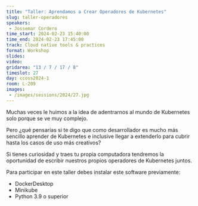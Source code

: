 ```yaml
---
title: "Taller: Aprendamos a Crear Operadores de Kubernetes"
slug: taller-operadores
speakers:
 - Jossemar Cordero
time_start: 2024-02-23 15:40:00
time_end: 2024-02-23 17:45:00
track: Cloud native tools & practices
format: Workshop
slides: 
video: 
gridarea: "13 / 7 / 17 / 8"
timeslot: 27
day: ccoss2024-1
room: L-209
images: 
 - /images/sessions/2024/27.jpg
---
```


Muchas veces le huimos a la idea de adentrarnos al mundo de Kubernetes solo porque se ve muy complejo.

Pero ¿qué pensarías si te digo que como desarrollador es mucho más sencillo aprender de Kubernetes e inclusive llegar a extenderlo para cubrir hasta los casos de uso más creativos?

Si tienes curiosidad y traes tu propia computadora tendremos la oportunidad de escribir nuestros propios operadores de Kubernetes juntos.

Para participar en este taller debes instalar este software previamente:
- DockerDesktop
- Minikube
- Python 3.9 o superior